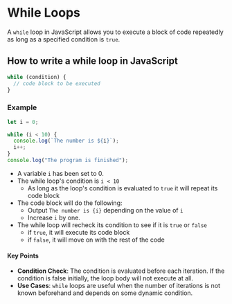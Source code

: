 # While Loops

A `while` loop in JavaScript allows you to execute a block of code repeatedly as long as a specified condition is `true`.

## How to write a while loop in JavaScript

```javascript
while (condition) {
  // code block to be executed
}
```

### Example

```javascript
let i = 0;

while (i < 10) {
  console.log(`The number is ${i}`);
  i++;
}
console.log("The program is finished");
```

* A variable `i` has been set to 0.
* The while loop's condition is `i < 10`
  * As long as the loop's condition is evaluated to `true` it will repeat its code block
* The code block will do the following:
  * Output `The number is {i}` depending on the value of `i`
  * Increase `i` by one.
* The while loop will recheck its condition to see if it is `true` or `false`
  * if `true`, it will execute its code block
  * if `false`, it will move on with the rest of the code

#### Key Points

* **Condition Check**: The condition is evaluated before each iteration. If the condition is false initially, the loop body will not execute at all.
* **Use Cases**: `while` loops are useful when the number of iterations is not known beforehand and depends on some dynamic condition.
